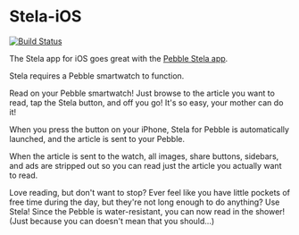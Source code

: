 Stela-iOS
=========

[![Build Status](https://travis-ci.org/jloloew/Stela-iOS.svg)](https://travis-ci.org/jloloew/Stela-iOS)

The Stela app for iOS goes great with the [Pebble Stela app](https://github.com/jloloew/Stela-Pebble).

Stela requires a Pebble smartwatch to function.

Read on your Pebble smartwatch! Just browse to the article you want to read, tap the Stela button, and off you go! It's so easy, your mother can do it!

When you press the button on your iPhone, Stela for Pebble is automatically launched, and the article is sent to your Pebble.

When the article is sent to the watch, all images, share buttons, sidebars, and ads are stripped out so you can read just the article you actually want to read.

Love reading, but don't want to stop? Ever feel like you have little pockets of free time during the day, but they're not long enough to do anything? Use Stela! Since the Pebble is water-resistant, you can now read in the shower! (Just because you can doesn't mean that you should...)
